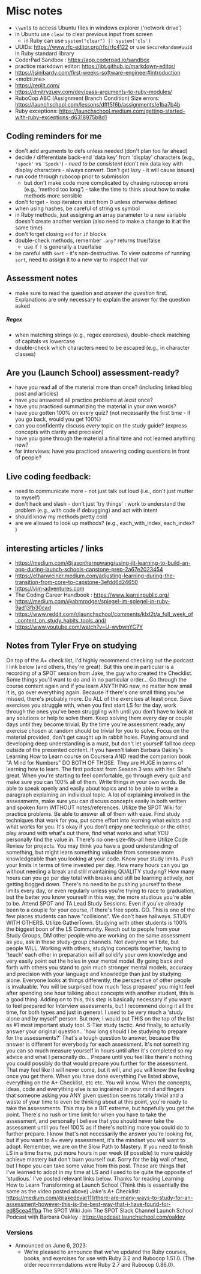 # Misc notes

- `\\wsl$` to access Ubuntu files in windows explorer ('network drive')
- in Ubuntu use `clear` to clear previous input from screen
  - in Ruby can use `system("clear") || system('cls')`
- UUIDs:  <https://www.rfc-editor.org/rfc/rfc4122> or use `SecureRandom#uuid` in Ruby standard library
- CoderPad Sandbox : <https://app.coderpad.io/sandbox>
- practice markdown editor:  <https://jbt.github.io/markdown-editor/>
- https://jsinibardy.com/first-weeks-software-engineer#introduction
- <mobti.me>
- <https://replit.com/>
- https://dmitryzuev.com/dev/pass-arguments-to-ruby-modules/
- RuboCop ABC (Assignment Branch Condition) Size errors:  https://launchschool.com/lessons/dfff5f6b/assignments/e1ba7b4b
- Ruby exceptions:  https://launchschool.medium.com/getting-started-with-ruby-exceptions-d6318975b8d1


## Coding reminders for me
- don't add arguments to defs unless needed (don't plan too far ahead)
- decide / differentiate back-end 'data key' from 'display' characters (e.g., `'spock'` vs `'Spock'`) - *need to be consistent* (don't mix data key with display characters - always convert.  Don't get lazy - it will cause issues)
- run code through rubocop prior to submission
  - but don't make code more complicated by chasing rubocop errors (e.g., 'method too long') - take the time to think about how to make methods more sensible
- don't forget - loop iterators start from 0 unless otherwise defined
- when using hashes, be careful of string vs symbol
- in Ruby methods, just assigning an array parameter to a new variable doesn't create another version (also need to make a change to it at the same time)
- don't forget closing `end` for `if` blocks
- double-check methods, remember `.any?` returns true/false
  - use if `?` is generally a true/false
- be careful with `sort` - it's non-destructive.  To view outcome of running `sort`, need to assign it to a new var to inspect that var

## Assessment notes
- make sure to read the question and *answer the question* first.  Explanations are only necessary to explain the answer for the question asked


##### Regex
- when matching strings (e.g., regex exercises), double-check matching of capitals vs lowercase
- double-check which characters need to be escaped (e.g., in character classes)

## Are you (Launch School) assessment-ready?
- have you read all of the material more than once?  (including linked blog post and articles)
- have you answered all practice problems at *least* once?
- have you practiced summarizing the material in your own words?
- have you gotten 100% on every quiz?  (not necessarily the first time - if you go back, would you get 100%)
- can you confidently discuss *every* topic on the study guide? (express concepts with clarity and precision)
- have you gone through the material a final time and not learned anything new?
- for interviews: have you practiced answering coding questions in front of people?

## Live coding feedback:
- need to communicate more - not just talk out loud (i.e., don't just mutter to myself)
- don't hack and slash - don't just 'try things' : work to understand the problem (e.g., with code if debugging) and act with intent
- should know my methods pretty cold
- are we allowed to look up methods?  (e.g., each_with_index, each_index? )

## interesting articles / links
- https://medium.com/@jasonherngwang/using-jit-learning-to-build-an-app-during-launch-schools-capstone-prep-2a67e2023454
- https://ethanweiner.medium.com/adjusting-learning-during-the-transition-from-core-to-capstone-3efdd6d24650
- https://vim-adventures.com
- The Coding Career Handbook : https://www.learninpublic.org/
- https://medium.com/@abmrodger/spiegel-im-spiegel-in-ruby-9ad13fb30cad
- https://www.reddit.com/r/launchschool/comments/klxl2t/a_full_week_of_content_on_study_habits_tools_and/
- https://www.youtube.com/watch?v=U-wvbwnYC7Y


## Notes from Tyler Frye on studying
On top of the A+ check list, I'd highly recommend checking out the podcast I link below (and others, they're great). But this one in particular is a recording of a SPOT session from Jake, the guy who created the Checklist.
Some things you'll want to do and in no particular order...
Go through the course content again and if you learn ANYTHING new, no matter how small it is, go over everything again. Because if there's one small thing you've missed, there's probably more.
Do ALL of the exercises at least once. Save exercises you struggle with, when you first start LS for the day, work through the ones you've been struggling with until you don't have to look at any solutions or help to solve them. Keep solving them every day or couple days until they become trivial. By the time you're assessment ready, any exercise chosen at random should be trivial for you to solve.
Focus on the material provided, don't get caught up in rabbit holes. Playing around and developing deep understanding is a must, but don't let yourself fall too deep outside of the presented content.
If you haven't taken Barbara Oakley's Learning How to Learn course on Coursera AND read the companion book "A Mind for Numbers" DO BOTH OF THOSE. They are HUGE in terms of learning how to learn. The first podcast from Season 3 was with her. She's great.
When you're starting to feel comfortable, go through every quiz and make sure you can 100% all of them.
Write things in your own words. Be able to speak openly and easily about topics and to be able to write a paragraph explaining an individual topic. A lot of explaining involved in the assessments, make sure you can discuss concepts easily in both written and spoken form WITHOUT notes/references.
Utilize the SPOT Wiki for practice problems. Be able to answer all of them with ease.
Find study techniques that work for you, put some effort into learning what exists and what works for you. It's okay if you don't enjoy one technique or the other, play around with what's out there, find what works and what YOU personally find the value in. There's no one-size-fits-all here
Utilize Code Review for projects. You may think you have a good understanding of something, but might learn something valuable from someone more knowledgeable than you looking at your code.
Know your study limits. Push your limits in terms of time invested per day. How many hours can you go without needing a break and still maintaining QUALITY studying? How many hours can you go per day total with breaks and still be learning actively, not getting bogged down. There's no need to be pushing yourself to these limits every day, or even regularly unless you're trying to race to graduation, but the better you know yourself in this way, the more studious you're able to be.
Attend SPOT and TA Lead Study Sessions. Even if you've already been to a couple for your course, if there's free spots. GO. This is one of the few places students can have "collisions". We don't have hallways.
STUDY WITH OTHERS. Utilize GatherTown. Studying with other students is 100% the biggest boon of the LS Community. Reach out to people from your Study Groups, DM other people who are working on the same assessment as you, ask in these study-group channels. Not everyone will bite, but people WILL. Working with others, studying concepts together, having to 'teach' each other in preparation will all solidify your own knowledge and very easily point out the holes in your mental model. By going back and forth with others you stand to gain much stronger mental models, accuracy and precision with your language and knowledge than just by studying alone. Everyone looks at things differently, the perspective of other people is invaluable. You will be surprised how much 'less prepared' you might feel after spending one hour talking about concepts with another student, this is a good thing. Adding on to this, this step is basically necessary if you want to feel prepared for Interview assessments, but I recommend doing it all the time, for both types and just in general. I used to be very much a 'study alone and by myself' person. But now, I would put THIS on the top of the list as #1 most important study tool. S-Tier study tactic.
And finally, to actually answer your original question.. 'how long should I be studying to prepare for the assessments?' That's a tough question to answer, because the answer is different for everybody for each assessment. It's not something you can so much measure yourself in hours until after it's completed so my advice and what I personally do...
Prepare until you feel like there's nothing you could possibly do that would prepare you further for the assessment. That may feel like it will never come, but it will, and you will know the feeling once you get there. When you have done everything I've listed above, everything on the A+ Checklist, etc etc. You will know. When the concepts, ideas, code and everything else is so ingrained in your mind and fingers that someone asking you ANY given question seems totally trivial and a waste of your time to even be thinking about at this point, you're ready to take the assessments. This may be a BIT extreme, but hopefully you get the point. There's no rush or time limit for when you have to take the assessment, and personally I believe that you should never take the assessment until you feel 100% as if there's nothing more you could do to further prepare. I know that's not necessarily the answer you're looking for, but if you want to A+ every assessment, it's the mindset you will want to adopt. Remember, we are on the Slow Path to Mastery. If you need to finish LS in a time frame, put more hours in per week (if possible) to more quickly achieve mastery but don't burn yourself out.
Sorry for the big wall of text, but I hope you can take some value from this post. These are things that I've learned to adopt in my time at LS and I used to be quite the opposite of 'studious.' I've posted relevant links below. Thanks for reading
Learning How to Learn
Transforming at Launch School (Think this is essentially the same as the video posted above)
Jake's A+ Checklist: https://medium.com/@jakedevar111/there-are-many-ways-to-study-for-an-assessment-however-this-is-the-best-way-that-i-have-found-for-ed85cea4ffba
The SPOT Wiki
Join The SPOT Slack Channel
Launch School Podcast with Barbara Oakley : https://podcast.launchschool.com/oakley

### Versions
- Announced on June 6, 2023:
  - We're pleased to announce that we've updated the Ruby courses, books, and exercises for use with Ruby 3.2 and Rubocop 1.51.0. (The older recommendations were Ruby 2.7 and Rubocop 0.86.0).